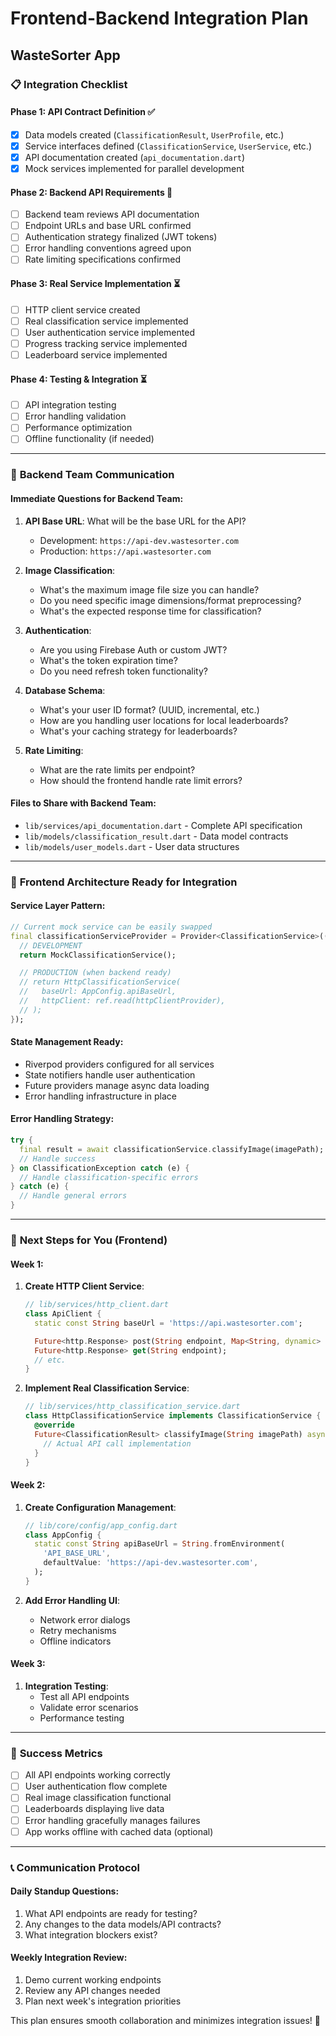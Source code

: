 # Frontend-Backend Integration Plan

## WasteSorter App

### 📋 **Integration Checklist**

#### **Phase 1: API Contract Definition** ✅

- [x] Data models created (`ClassificationResult`, `UserProfile`, etc.)
- [x] Service interfaces defined (`ClassificationService`, `UserService`, etc.)
- [x] API documentation created (`api_documentation.dart`)
- [x] Mock services implemented for parallel development

#### **Phase 2: Backend API Requirements** 🔄

- [ ] Backend team reviews API documentation
- [ ] Endpoint URLs and base URL confirmed
- [ ] Authentication strategy finalized (JWT tokens)
- [ ] Error handling conventions agreed upon
- [ ] Rate limiting specifications confirmed

#### **Phase 3: Real Service Implementation** ⏳

- [ ] HTTP client service created
- [ ] Real classification service implemented
- [ ] User authentication service implemented
- [ ] Progress tracking service implemented
- [ ] Leaderboard service implemented

#### **Phase 4: Testing & Integration** ⏳

- [ ] API integration testing
- [ ] Error handling validation
- [ ] Performance optimization
- [ ] Offline functionality (if needed)

---

### 🤝 **Backend Team Communication**

#### **Immediate Questions for Backend Team:**

1. **API Base URL**: What will be the base URL for the API?

   - Development: `https://api-dev.wastesorter.com`
   - Production: `https://api.wastesorter.com`

2. **Image Classification**:

   - What's the maximum image file size you can handle?
   - Do you need specific image dimensions/format preprocessing?
   - What's the expected response time for classification?

3. **Authentication**:

   - Are you using Firebase Auth or custom JWT?
   - What's the token expiration time?
   - Do you need refresh token functionality?

4. **Database Schema**:

   - What's your user ID format? (UUID, incremental, etc.)
   - How are you handling user locations for local leaderboards?
   - What's your caching strategy for leaderboards?

5. **Rate Limiting**:
   - What are the rate limits per endpoint?
   - How should the frontend handle rate limit errors?

#### **Files to Share with Backend Team:**

- `lib/services/api_documentation.dart` - Complete API specification
- `lib/models/classification_result.dart` - Data model contracts
- `lib/models/user_models.dart` - User data structures

---

### 🔧 **Frontend Architecture Ready for Integration**

#### **Service Layer Pattern**:

```dart
// Current mock service can be easily swapped
final classificationServiceProvider = Provider<ClassificationService>((ref) {
  // DEVELOPMENT
  return MockClassificationService();

  // PRODUCTION (when backend ready)
  // return HttpClassificationService(
  //   baseUrl: AppConfig.apiBaseUrl,
  //   httpClient: ref.read(httpClientProvider),
  // );
});
```

#### **State Management Ready**:

- Riverpod providers configured for all services
- State notifiers handle user authentication
- Future providers manage async data loading
- Error handling infrastructure in place

#### **Error Handling Strategy**:

```dart
try {
  final result = await classificationService.classifyImage(imagePath);
  // Handle success
} on ClassificationException catch (e) {
  // Handle classification-specific errors
} catch (e) {
  // Handle general errors
}
```

---

### 📝 **Next Steps for You (Frontend)**

#### **Week 1:**

1. **Create HTTP Client Service**:

   ```dart
   // lib/services/http_client.dart
   class ApiClient {
     static const String baseUrl = 'https://api.wastesorter.com';

     Future<http.Response> post(String endpoint, Map<String, dynamic> data);
     Future<http.Response> get(String endpoint);
     // etc.
   }
   ```

2. **Implement Real Classification Service**:
   ```dart
   // lib/services/http_classification_service.dart
   class HttpClassificationService implements ClassificationService {
     @override
     Future<ClassificationResult> classifyImage(String imagePath) async {
       // Actual API call implementation
     }
   }
   ```

#### **Week 2:**

1. **Create Configuration Management**:

   ```dart
   // lib/core/config/app_config.dart
   class AppConfig {
     static const String apiBaseUrl = String.fromEnvironment(
       'API_BASE_URL',
       defaultValue: 'https://api-dev.wastesorter.com',
     );
   }
   ```

2. **Add Error Handling UI**:
   - Network error dialogs
   - Retry mechanisms
   - Offline indicators

#### **Week 3:**

1. **Integration Testing**:
   - Test all API endpoints
   - Validate error scenarios
   - Performance testing

---

### 🎯 **Success Metrics**

- [ ] All API endpoints working correctly
- [ ] User authentication flow complete
- [ ] Real image classification functional
- [ ] Leaderboards displaying live data
- [ ] Error handling gracefully manages failures
- [ ] App works offline with cached data (optional)

---

### 📞 **Communication Protocol**

#### **Daily Standup Questions**:

1. What API endpoints are ready for testing?
2. Any changes to the data models/API contracts?
3. What integration blockers exist?

#### **Weekly Integration Review**:

1. Demo current working endpoints
2. Review any API changes needed
3. Plan next week's integration priorities

This plan ensures smooth collaboration and minimizes integration issues! 🚀
